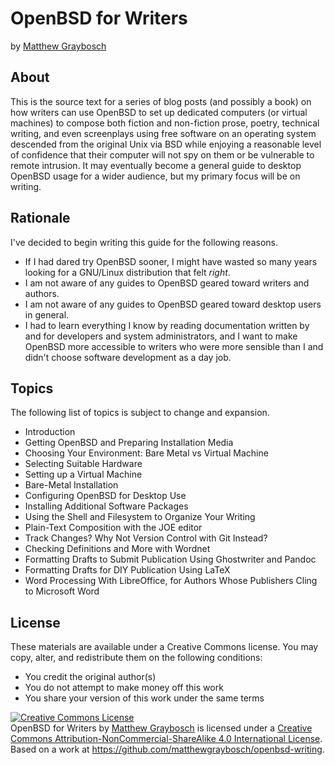 # OpenBSD for Writers

by [Matthew Graybosch](https://www.matthewgraybosch.com)

## About

This is the source text for a series of blog posts (and possibly a book) on how writers can use OpenBSD to set up dedicated computers (or virtual machines) to compose both fiction and non-fiction prose, poetry, technical writing, and even screenplays using free software on an operating system descended from the original Unix via BSD while enjoying a reasonable level of confidence that their computer will not spy on them or be vulnerable to remote intrusion. It may eventually become a general guide to desktop OpenBSD usage for a wider audience, but my primary focus will be on writing.

## Rationale

I've decided to begin writing this guide for the following reasons.

* If I had dared try OpenBSD sooner, I might have wasted so many years looking for a GNU/Linux distribution that felt *right*.
* I am not aware of any guides to OpenBSD geared toward writers and authors.
* I am not aware of any guides to OpenBSD geared toward desktop users in general.
* I had to learn everything I know by reading documentation written by and for developers and system administrators, and I want to make OpenBSD more accessible to writers who were more sensible than I and didn't choose software development as a day job.

## Topics

The following list of topics is subject to change and expansion.

* Introduction
* Getting OpenBSD and Preparing Installation Media
* Choosing Your Environment: Bare Metal vs Virtual Machine
* Selecting Suitable Hardware
* Setting up a Virtual Machine
* Bare-Metal Installation
* Configuring OpenBSD for Desktop Use
* Installing Additional Software Packages
* Using the Shell and Filesystem to Organize Your Writing
* Plain-Text Composition with the JOE editor
* Track Changes? Why Not Version Control with Git Instead?
* Checking Definitions and More with Wordnet
* Formatting Drafts to Submit Publication Using Ghostwriter and Pandoc
* Formatting Drafts for DIY Publication Using LaTeX
* Word Processing With LibreOffice, for Authors Whose Publishers Cling to Microsoft Word

## License

These materials are available under a Creative Commons license. You may copy, alter, and redistribute them on the following conditions:

* You credit the original author(s)
* You do not attempt to make money off this work
* You share your version of this work under the same terms

<a rel="license" href="http://creativecommons.org/licenses/by-nc-sa/4.0/"><img alt="Creative Commons License" style="border-width:0" src="https://i.creativecommons.org/l/by-nc-sa/4.0/88x31.png" /></a><br /><span xmlns:dct="http://purl.org/dc/terms/" href="http://purl.org/dc/dcmitype/Text" property="dct:title" rel="dct:type">OpenBSD for Writers</span> by <a xmlns:cc="http://creativecommons.org/ns#" href="https://www.matthewgraybosch.com" property="cc:attributionName" rel="cc:attributionURL">Matthew Graybosch</a> is licensed under a <a rel="license" href="http://creativecommons.org/licenses/by-nc-sa/4.0/">Creative Commons Attribution-NonCommercial-ShareAlike 4.0 International License</a>.<br />Based on a work at <a xmlns:dct="http://purl.org/dc/terms/" href="https://github.com/matthewgraybosch/openbsd-writing" rel="dct:source">https://github.com/matthewgraybosch/openbsd-writing</a>.
